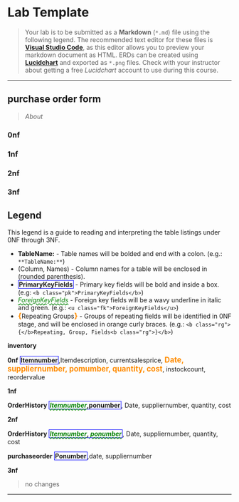 # Lab Template

> Your lab is to be submitted as a **Markdown** (`*.md`) file using the following legend. The recommended text editor for these files is [**Visual Studio Code**](https://code.visualstudio.com), as this editor allows you to preview your markdown document as HTML. ERDs can be created using [**Lucidchart**](https://www.lucidchart.com/) and exported as `*.png` files. Check with your instructor about getting a free *Lucidchart* account to use during this course.

----
## purchase order form
> *About*

### 0nf

### 1nf

### 2nf

### 3nf

## Legend

This legend is a guide to reading and interpreting the table listings under 0NF through 3NF.

- **TableName:** - Table names will be bolded and end with a colon. (e.g.: `**TableName:**`)
- (Column, Names) - Column names for a table will be enclosed in (rounded parenthesis).
- <b class="pk">PrimaryKeyFields</b> - Primary key fields will be bold and inside a box. (e.g: `<b class="pk">PrimaryKeyFields</b>`)
- <u class="fk">ForeignKeyFields</u> - Foreign key fields will be a wavy underline in italic and green. (e.g.: `<u class="fk">ForeignKeyFields</u>`)
- <b class="rg">{</b>Repeating Groups<b class="rg">}</b> - Groups of repeating fields will be identified in 0NF stage, and will be enclosed in orange curly braces. (e.g.: `<b class="rg">{</b>Repeating, Group, Fields<b class="rg">}</b>`)

**inventory** 

**0nf**
<span class = 'md'><b class = 'pk'>Itemnumber</b>,Itemdescription, currentsalesprice, <b class = 'rg'> Date, suppliernumber, pomumber, quantity, cost</b>, instockcount, reordervalue</span>

**1nf**

**OrderHistory** <span class = 'md'><b class = 'pk'><i class = 'fk'>Itemnumber</i>,ponumber</b>, Date, suppliernumber, quantity, cost</span>

**2nf**

**OrderHistory** <span class = 'md'><b class = 'pk'><i class = 'fk'>Itemnumber</i>,<i class='fk'> ponumber</i></b>, Date, suppliernumber, quantity, cost</span>

**purchaseorder** 
<span  class='md'><b class = 'pk'>Ponumber</b>,date, suppliernumber</span>

**3nf**

>no changes






----

<style type="text/css">
.pk {
    font-weight: bold;
    display: inline-block;
    border: solid thin blue;
    padding: 0 1px;
}
.fk {
    color: green;
    font-style: italic;
    text-decoration: wavy underline green;    
}
.rg {
    color: darkorange;
    font-size: 1.2em;
    font-weight: bold;
}
.note {
    font-weight: bold;
    color: brown;
    font-size: 1.1em;
}
</style>